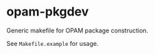 opam-pkgdev
===========

Generic makefile for OPAM package construction. 

See `Makefile.example` for usage.
